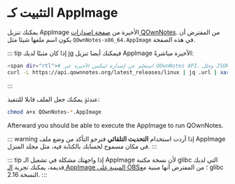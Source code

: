 # التثبيت كـ AppImage

يمكنك تنزيل AppImage الأخيرة من [صفحة إصدارات QOwnNotes](https://github.com/pbek/QOwnNotes/releases). من المفترض أن يكون اسم ملفها شيئا مثل `QOwnNotes-x86_64.AppImage` في هذه الصفحة.

::: tip
إذا كان مثبتًا لديك [jq](https://stedolan.github.io/jq/) فيمكنك أيضا تنزيل AppImage الأخيرة مباشرةً:

```bash
<span dir="rtl"># استعلم عن إصدارة لينكس الأخيرة عبر QOwnNotes API، وحلل JSON الناتج للحصول على الرابط، ونزّلها</span>
curl -L https://api.qownnotes.org/latest_releases/linux | jq .url | xargs curl -Lo QOwnNotes-x86_64.AppImage
```
:::

عندئذٍ يمكنك جعل الملف قابلا للتنفيذ:

```bash
chmod a+x QOwnNotes-*.AppImage
```

Afterward you should be able to execute the AppImage to run QOwnNotes.

::: warning
إذا أردت استخدام **التحديث التلقائي** فنرجو التأكد من وضع ملف AppImage في مكان مسموح لحسابك بالكتابة فيه، مثل مجلد المنزل.
:::

::: tip
إذا واجهتك مشكلة في تشغيل الـ&nbsp;AppImage لأن نسخة مكتبة glibc التي لديك قديمة، يمكنك تجربة [الـ&nbsp;AppImage المبنية على OBS](https://download.opensuse.org/repositories/home:/pbek:/QOwnNotes/AppImage/QOwnNotes-latest-x86_64.AppImage)؛ من المفترض أنها مبنية مع glibc النسخة 2.16.
:::
